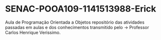 # SENAC-POOA109-1141513988-Erick
Aula de Programação Orientada a Objetos repositório das atividades
passadas em aulas e dos conhecimentos transmitido pelo 
-> Professor Carlos Henrique Verissimo.


